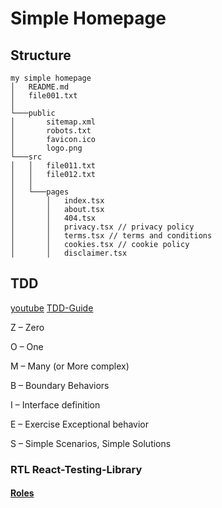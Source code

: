 # Simple Homepage

## Structure

```
my simple homepage
│   README.md
│   file001.txt
│
└───public
│       sitemap.xml
│       robots.txt
│       favicon.ico
│       logo.png
└───src
│   │   file011.txt
│   │   file012.txt
│   │
│   └───pages
│       │   index.tsx
│       │   about.tsx
│       │   404.tsx
│       │   privacy.tsx // privacy policy
│       │   terms.tsx // terms and conditions
│       │   cookies.tsx // cookie policy
│       │   disclaimer.tsx

```

## TDD

[youtube](https://youtu.be/tX-gu6FWcsE)
[TDD-Guide](http://blog.wingman-sw.com/tdd-guided-by-zombies)

Z – Zero

O – One

M – Many (or More complex)

B – Boundary Behaviors

I – Interface definition

E – Exercise Exceptional behavior

S – Simple Scenarios, Simple Solutions

### RTL React-Testing-Library

#### [Roles](https://components.guide/react+typescript/testing)
